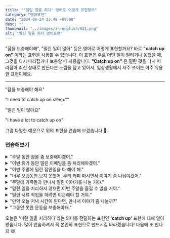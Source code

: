 ```yaml
---
title: "'밀린 일을 하다' 영어로 어떻게 표현할까"
category: "영어표현"
date: "2024-06-24 23:48 +09:00"
desc: ""
thumbnail: "../images/in-english/021.png"
alt: "밀린 일을 하다 영어표현"
---
```


"잠을 보충해야해", "밀린 일이 많아" 등은 영어로 어떻게 표현할까요? 바로 **"catch up on"** 이라는 표현을 사용할 수 있습니다. 이 표현은 주로 어떤 일이 밀리거나 놓쳤을 때, 그것을 다시 따라잡거나 보충할 때 사용합니다. **"Catch up on"** 은 밀린 것을 다시 따라잡아 최신 상태로 만든다는 느낌을 담고 있어서, 일상생활에서 자주 쓰이는 아주 유용한 표현이에요.

---

"잠을 보충해야 해요"

"I need to catch up on sleep.""

"밀린 일이 많아요"

"I have a lot to catch up on"

그럼 다양한 예문으로 위의 표현을 연습해 보겠습니다 🚀.

### 연습해보기

<details>
<summary>"주말 동안 잠을 좀 보충해야겠어."</summary>
<span>"I need to catch up on some sleep over the weekend."</span>
</details>

<details>
<summary>"이번 휴가 동안 밀린 이메일을 좀 처리해야겠어."</summary>
<span>"I have to catch up on my emails during this vacation."</span>
</details>

<details>
<summary>"이번 주말에 밀린 집안일을 다 해야 해."</summary>
<span>"I have to catch up on all the housework this weekend."</span>
</details>

<details>
<summary>"너무 오랫동안 보지 못했어. 우리 커피 마시면서 이야기 좀 나눠야겠어."</summary>
<span>"It's been too long. We need to catch up over coffee."</span>
</details>

<details>
<summary>"주말에 가족들과 만나서 밀린 이야기를 나눌 거야."</summary>
<span>"I'm going to catch up with my family this weekend."</span>
</details>

<details>
<summary>"밀린 일을 처리하지 않으면 이번 주말을 즐길 수 없을 거야."</summary>
<span>"If I don't catch up on my work, I won't be able to enjoy the weekend."</span>
</details>

<details>
<summary>"밀린 서류 작업을 하려면 야근해야 할 거야."</summary>
<span>"To catch up on the paperwork, I'll need to work late."</span>
</details>

<details>
<summary>"만약 오늘 저녁 시간이 된다면, 만나서 이야기 좀 나눌까?"</summary>
<span>"If you're free this evening, shall we catch up?"</span>
</details>

<details>
<summary>"그동안 못한 운동을 보충해야돼."</summary>
<span>"I need to catch up on my workouts that I've missed."</span>
</details>

오늘은 '미린 일을 처리하다'라는 의미를 전달하는 표현인 **'catch up'** 표현에 대해 알아봤습니다. 많이 연습하셔서 꼭 본인의 표현으로 만드시길 바라겠습니다! 다음에 또 만나요 😃.
